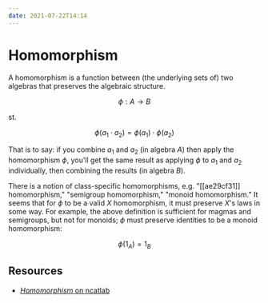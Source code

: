 ```yaml
---
date: 2021-07-22T14:14
---
```


# Homomorphism

A homomorphism is a function between (the underlying sets of) two algebras that
preserves the algebraic structure.

$$
\phi : A \to B
$$

st.

$$
\phi(a_1 \cdot a_2) = \phi(a_1) \cdot \phi(a_2)
$$

That is to say: if you combine $a_1$ and $a_2$ (in algebra $A$) then apply the
homomorphism $\phi$, you'll get the same result as applying $\phi$ to $a_1$ and
$a_2$ individually, then combining the results (in algebra $B$).

There is a notion of class-specific homomorphisms, e.g. "[[ae29cf31]]
homomorphism," "semigroup homomorphism," "monoid homomorphism." It seems that
for $\phi$ to be a valid _X_ homomorphism, it must preserve _X_'s laws in some
way. For example, the above definition is sufficient for magmas and semigroups,
but not for monoids; $\phi$ must preserve identities to be a monoid
homomorphism:

$$
\phi(1_A) = 1_B
$$

## Resources

- [_Homomorphism_ on ncatlab][ncat]

[ncat]: https://ncatlab.org/nlab/show/homomorphism
